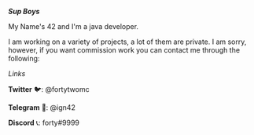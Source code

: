 ***Sup Boys***

My Name's 42 and I'm a java developer.

I am working on a variety of projects, a lot of them are private. I am sorry, however, if you want commission work you can contact me through the following:

*Links*

**Twitter**
🐦: @fortytwomc

**Telegram**
📱: @ign42

**Discord**
📞: forty#9999

